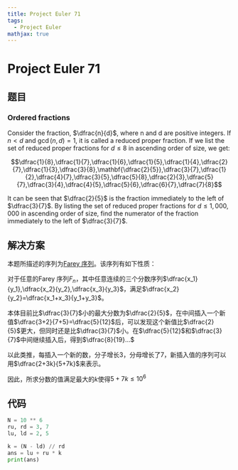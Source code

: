 ```yaml
---
title: Project Euler 71
tags:
  - Project Euler
mathjax: true
---
```

<escape><!-- more --></escape>

# Project Euler 71

## 题目

### Ordered fractions

Consider the fraction, $\dfrac{n}{d}$, where n and d are positive integers. If $n<d$ and $\gcd(n,d)=1$, it is called a reduced proper fraction.
If we list the set of reduced proper fractions for $d \leq 8$ in ascending order of size, we get:

$$\dfrac{1}{8},\dfrac{1}{7},\dfrac{1}{6},\dfrac{1}{5},\dfrac{1}{4},\dfrac{2}{7},\dfrac{1}{3},\dfrac{3}{8},\mathbf{\dfrac{2}{5}},\dfrac{3}{7},\dfrac{1}{2},\dfrac{4}{7},\dfrac{3}{5},\dfrac{5}{8},\dfrac{2}{3},\dfrac{5}{7},\dfrac{3}{4},\dfrac{4}{5},\dfrac{5}{6},\dfrac{6}{7},\dfrac{7}{8}$$

It can be seen that $\dfrac{2}{5}$ is the fraction immediately to the left of $\dfrac{3}{7}$.
By listing the set of reduced proper fractions for $d \leq 1,000,000$ in ascending order of size, find the numerator of the fraction immediately to the left of $\dfrac{3}{7}$.

## 解决方案

本题所描述的序列为[Farey 序列](https://en.wikipedia.org/wiki/Farey_sequence)。该序列有如下性质：

对于任意的Farey 序列$F_n$，其中任意连续的三个分数序列$\dfrac{x_1}{y_1},\dfrac{x_2}{y_2},\dfrac{x_3}{y_3}$，满足$\dfrac{x_2}{y_2}=\dfrac{x_1+x_3}{y_1+y_3}$。

本体目前比$\dfrac{3}{7}$小的最大分数为$\dfrac{2}{5}$，在中间插入一个新值$\dfrac{3+2}{7+5}=\dfrac{5}{12}$后，可以发现这个新值比$\dfrac{2}{5}$更大，但同时还是比$\dfrac{3}{7}$小。在$\dfrac{5}{12}$和$\dfrac{3}{7}$中间继续插入后，得到$\dfrac{8}{19}...$

以此类推，每插入一个新的数，分子增长$3$，分母增长了$7$，新插入值的序列可以用$\dfrac{2+3k}{5+7k}$来表示。

因此，所求分数的值满足最大的$k$使得$5+7k\leq 10^6$

## 代码

```py
N = 10 ** 6
ru, rd = 3, 7
lu, ld = 2, 5

k = (N - ld) // rd
ans = lu + ru * k
print(ans)

```
